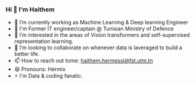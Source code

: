 ### Hi 👋 I'm Haithem 


- 🔭 I’m currently working as Machine Learning & Deep learning Engineer 
- 🔭 I'm Former IT engineer/captain @ Tunisian Ministry of Defence
- 🌱 I’m interested in the areas of Vision transformers and self-supervised representation learning.
- 👯 I’m looking to collaborate on whenever data is laveraged to build a better life.
- 📫 How to reach out tome: haithem.hermessi@fst.utm.tn
- 😄 Pronouns: Hermix
- ⚡ I'm Data & coding fanatic.

